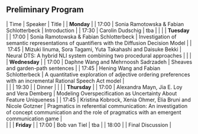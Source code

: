 ## Preliminary Program

| Time | Speaker | Title |
| **Monday** |
| 17:00 | Sonia Ramotowska & Fabian Schlotterbeck | Introduction | 
| 17:30 | Carolin Dudschig | tba |
| |
| **Tuesday** |
| 17:00 | Sonia Ramotowska & Fabian Schlotterbeck | Investigation of semantic representations of quantifiers with the Diffusion Decision Model |
| 17:45 | Mizuki Iinuma, Sora Tagami, Yuta Takahashi and Daisuke Bekki | Neural DTS: A hybrid NLI system combining two procedural approaches |
| |
| **Wednesday** |
| 17:00 | Daphne Wang and Mehrnoosh Sadrzadeh | Sheaves and garden-path sentences | 
| 17:45 | Hening Wang and Fabian Schlotterbeck | A quantitative exploration of adjective ordering preferences with an incremental Rational Speech Act model |  
| |
| 19:30 | | Dinner |
| |
| **Thursday** |
| 17:00 | Alexandra Mayn, Jia E. Loy and Vera Demberg | Modeling Overspecification as Uncertainty About Feature Uniqueness |
| 17:45 | Kristina Kobrock, Xenia Ohmer, Elia Bruni and Nicole Gotzner | Pragmatics in referential communication: An investigation of concept communication and the role of pragmatics with an emergent communication game |  
| |
| **Friday** |
| 17:00 | Bob van Tiel | tba | 
| 18:00 | | Final Discussion |  

